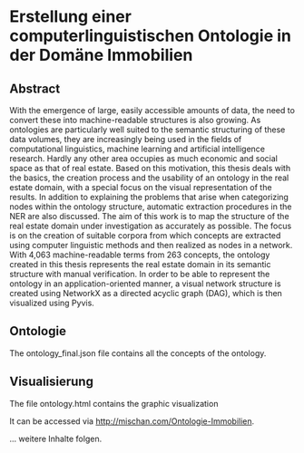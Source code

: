 # Erstellung einer computerlinguistischen Ontologie in der Domäne Immobilien



## Abstract
With the emergence of large, easily accessible amounts of data, the need to convert these into machine-readable structures is also growing. As ontologies are particularly well suited to the semantic structuring of these data volumes, they are increasingly being used in the fields of computational linguistics, machine learning and artificial intelligence research. Hardly any other area occupies as much economic and social space as that of real estate. Based on this motivation, this thesis deals with the basics, the creation process and the usability of an ontology in the real estate domain, with a special focus on the visual representation of the results. In addition to explaining the problems that arise when categorizing nodes within the ontology structure, automatic extraction procedures in the NER are also discussed. The aim of this work is to map the structure of the real estate domain under investigation as accurately as possible. The focus is on the creation of suitable corpora from which concepts are extracted using computer linguistic methods and then realized as nodes in a network. With 4,063 machine-readable terms from 263 concepts, the ontology created in this thesis represents the real estate domain in its semantic structure with manual verification. In order to be able to represent the ontology in an application-oriented manner, a visual network structure is created using NetworkX as a directed acyclic graph (DAG), which is then visualized using Pyvis.

## Ontologie
The ontology_final.json file contains all the concepts of the ontology.


## Visualisierung
The file ontology.html contains the graphic visualization

It can be accessed via http://mischan.com/Ontologie-Immobilien.










... weitere Inhalte folgen.
